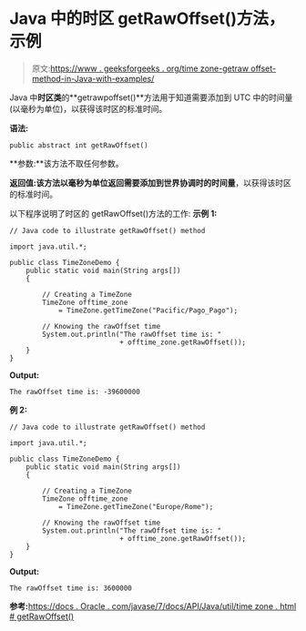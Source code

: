 # Java 中的时区 getRawOffset()方法，示例

> 原文:[https://www . geeksforgeeks . org/time zone-getraw offset-method-in-Java-with-examples/](https://www.geeksforgeeks.org/timezone-getrawoffset-method-in-java-with-examples/)

Java 中**时区类**的**getrawpoffset()**方法用于知道需要添加到 UTC 中的时间量(以毫秒为单位)，以获得该时区的标准时间。

**语法:**

```
public abstract int getRawOffset()
```

**参数:**该方法不取任何参数。

**返回值:**该方法以毫秒为单位返回**需要添加到世界协调时的时间量**，以获得该时区的标准时间。

以下程序说明了时区的 getRawOffset()方法的工作:
**示例 1:**

```
// Java code to illustrate getRawOffset() method

import java.util.*;

public class TimeZoneDemo {
    public static void main(String args[])
    {

        // Creating a TimeZone
        TimeZone offtime_zone
            = TimeZone.getTimeZone("Pacific/Pago_Pago");

        // Knowing the rawOffset time
        System.out.println("The rawOffset time is: "
                           + offtime_zone.getRawOffset());
    }
}
```

**Output:**

```
The rawOffset time is: -39600000

```

**例 2:**

```
// Java code to illustrate getRawOffset() method

import java.util.*;

public class TimeZoneDemo {
    public static void main(String args[])
    {

        // Creating a TimeZone
        TimeZone offtime_zone
            = TimeZone.getTimeZone("Europe/Rome");

        // Knowing the rawOffset time
        System.out.println("The rawOffset time is: "
                           + offtime_zone.getRawOffset());
    }
}
```

**Output:**

```
The rawOffset time is: 3600000

```

**参考:**[https://docs . Oracle . com/javase/7/docs/API/Java/util/time zone . html # getRawOffset()](https://docs.oracle.com/javase/7/docs/api/java/util/TimeZone.html#getDSTSavings())